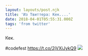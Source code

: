 ```yaml
---
layout: layouts/post.njk
title: 'Из Твиттера: Кек....'
date: 2018-04-01T05:55:31.000Z
tags: 'from twitter'
---
```



Кек.

#codefest https://t.co/2jVXiJykQ9
  <img src="https://pbs.twimg.com/media/DZrOVe8WsAASp8v.jpg" />
